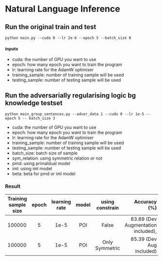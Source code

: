 # Natural Language Inference
## Run the original train and test

```
python main.py --cuda 0 --lr 2e-6 --epoch 5 --batch_size 8
```

#### inputs

- cuda: the number of GPU you want to use
- epoch: how many epoch you want to train the program
- lr: learning rate for the AdamW optimiser
- training_sample: number of training sample will be used
- testing_sample: number of testing sample will be used

## Run the adversarially regularising logic bg knowledge testset

```
python main_group_sentences.py --adver_data 1 --cudo 0 --lr 1e-5 --epoch 5 -- batch_size 3
```
- cuda: the number of GPU you want to use
- epoch: how many epoch you want to train the program
- lr: learning rate for the AdamW optimiser
- training_sample: number of training sample will be used
- testing_sample: number of testing sample will be used
- batch_size: batch size of sample
- sym_relation: using symmetric relation or not
- pmd: using primaldual model
- iml: using iml model
- beta: beta for pmd or iml model

### Result
Training sample size | epoch | learning rate | model | using constrain | Accuracy (%)
--- | :---: | :---: | :---: | :---: | ---:
100000 | 5 | 1e-5 | POI | False | 83.89 (Dev Augmentation included),  
100000 | 5 | 1e-5 | POI | Only Symmetric | 85.39 (Dev Aug included)